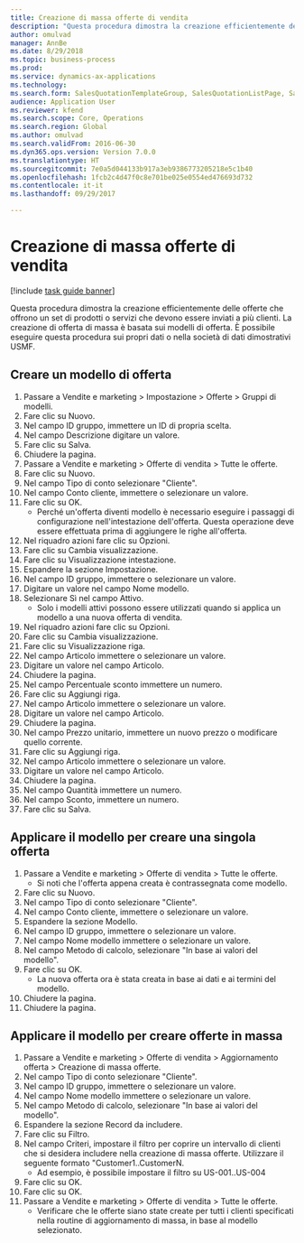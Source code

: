 ```yaml
--- 
title: Creazione di massa offerte di vendita
description: "Questa procedura dimostra la creazione efficientemente delle offerte che offrono un set di prodotti o servizi che devono essere inviati a più clienti."
author: omulvad
manager: AnnBe
ms.date: 8/29/2018
ms.topic: business-process
ms.prod: 
ms.service: dynamics-ax-applications
ms.technology: 
ms.search.form: SalesQuotationTemplateGroup, SalesQuotationListPage, SalesCreateQuotation, SalesQuotationTable, SysQueryForm
audience: Application User
ms.reviewer: kfend
ms.search.scope: Core, Operations
ms.search.region: Global
ms.author: omulvad
ms.search.validFrom: 2016-06-30
ms.dyn365.ops.version: Version 7.0.0
ms.translationtype: HT
ms.sourcegitcommit: 7e0a5d044133b917a3eb9386773205218e5c1b40
ms.openlocfilehash: 1fcb2c4d47f0c8e701be025e0554ed476693d732
ms.contentlocale: it-it
ms.lasthandoff: 09/29/2017

---
```

# <a name="mass-create-sales-quotations"></a>Creazione di massa offerte di vendita

[!include [task guide banner](../../includes/task-guide-banner.md)]

Questa procedura dimostra la creazione efficientemente delle offerte che offrono un set di prodotti o servizi che devono essere inviati a più clienti. La creazione di offerta di massa è basata sui modelli di offerta. È possibile eseguire questa procedura sui propri dati o nella società di dati dimostrativi USMF.


## <a name="create-a-quotation-template"></a>Creare un modello di offerta
1. Passare a Vendite e marketing > Impostazione > Offerte > Gruppi di modelli.
2. Fare clic su Nuovo.
3. Nel campo ID gruppo, immettere un ID di propria scelta.
4. Nel campo Descrizione digitare un valore.
5. Fare clic su Salva.
6. Chiudere la pagina.
7. Passare a Vendite e marketing > Offerte di vendita > Tutte le offerte.
8. Fare clic su Nuovo.
9. Nel campo Tipo di conto selezionare "Cliente".
10. Nel campo Conto cliente, immettere o selezionare un valore.
11. Fare clic su OK.
    * Perché un'offerta diventi modello è necessario eseguire i passaggi di configurazione nell'intestazione dell'offerta. Questa operazione deve essere effettuata prima di aggiungere le righe all'offerta.   
12. Nel riquadro azioni fare clic su Opzioni.
13. Fare clic su Cambia visualizzazione.
14. Fare clic su Visualizzazione intestazione.
15. Espandere la sezione Impostazione.
16. Nel campo ID gruppo, immettere o selezionare un valore.
17. Digitare un valore nel campo Nome modello.
18. Selezionare Sì nel campo Attivo.
    * Solo i modelli attivi possono essere utilizzati quando si applica un modello a una nuova offerta di vendita.  
19. Nel riquadro azioni fare clic su Opzioni.
20. Fare clic su Cambia visualizzazione.
21. Fare clic su Visualizzazione riga.
22. Nel campo Articolo immettere o selezionare un valore.
23. Digitare un valore nel campo Articolo.
24. Chiudere la pagina.
25. Nel campo Percentuale sconto immettere un numero.
26. Fare clic su Aggiungi riga.
27. Nel campo Articolo immettere o selezionare un valore.
28. Digitare un valore nel campo Articolo.
29. Chiudere la pagina.
30. Nel campo Prezzo unitario, immettere un nuovo prezzo o modificare quello corrente.
31. Fare clic su Aggiungi riga.
32. Nel campo Articolo immettere o selezionare un valore.
33. Digitare un valore nel campo Articolo.
34. Chiudere la pagina.
35. Nel campo Quantità immettere un numero.
36. Nel campo Sconto, immettere un numero.
37. Fare clic su Salva.

## <a name="apply-the-template-to-create-a-single-quotation"></a>Applicare il modello per creare una singola offerta
1. Passare a Vendite e marketing > Offerte di vendita > Tutte le offerte.
    * Si noti che l'offerta appena creata è contrassegnata come modello.  
2. Fare clic su Nuovo.
3. Nel campo Tipo di conto selezionare "Cliente".
4. Nel campo Conto cliente, immettere o selezionare un valore.
5. Espandere la sezione Modello.
6. Nel campo ID gruppo, immettere o selezionare un valore.
7. Nel campo Nome modello immettere o selezionare un valore.
8. Nel campo Metodo di calcolo, selezionare "In base ai valori del modello".
9. Fare clic su OK.
    * La nuova offerta ora è stata creata in base ai dati e ai termini del modello.  
10. Chiudere la pagina.
11. Chiudere la pagina.

## <a name="apply-the-template-to-mass-create-quotations"></a>Applicare il modello per creare offerte in massa
1. Passare a Vendite e marketing > Offerte di vendita > Aggiornamento offerta > Creazione di massa offerte.
2. Nel campo Tipo di conto selezionare "Cliente".
3. Nel campo ID gruppo, immettere o selezionare un valore.
4. Nel campo Nome modello immettere o selezionare un valore.
5. Nel campo Metodo di calcolo, selezionare "In base ai valori del modello".
6. Espandere la sezione Record da includere.
7. Fare clic su Filtro.
8. Nel campo Criteri, impostare il filtro per coprire un intervallo di clienti che si desidera includere nella creazione di massa offerte. Utilizzare il seguente formato "Customer1..CustomerN.
    * Ad esempio, è possibile impostare il filtro su US-001..US-004  
9. Fare clic su OK.
10. Fare clic su OK.
11. Passare a Vendite e marketing > Offerte di vendita > Tutte le offerte.
    * Verificare che le offerte siano state create per tutti i clienti specificati nella routine di aggiornamento di massa, in base al modello selezionato.  


